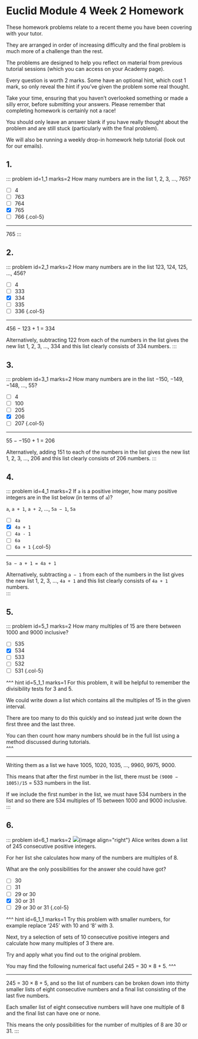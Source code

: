 # Euclid Module 4 Week 2 Homework

These homework problems relate to a recent theme you have been covering with your tutor.   

They are arranged in order of increasing difficulty and the final problem is much more of a challenge than the rest.  

The problems are designed to help you reflect on material from previous tutorial sessions (which you can access on your Academy page).  

Every question is worth 2 marks. Some have an optional hint, which cost 1 mark, so only reveal the hint if you’ve given the problem some real thought.  

Take your time, ensuring that you haven’t overlooked something or made a silly error, before submitting your answers. Please remember that completing homework is certainly not a race!  

You should only leave an answer blank if you have really thought about the problem and are still stuck (particularly with the final problem).  

We will also be running a weekly drop-in homework help tutorial (look out for our emails).  


## 1.
::: problem id=1_1 marks=2
How many numbers are in the list 1, 2, 3, ..., 765?   

* [ ] 4
* [ ] 763
* [ ] 764
* [x] 765
* [ ] 766
{.col-5}

---

765
:::



## 2.
::: problem id=2_1 marks=2 
How many numbers are in the list 123, 124, 125, ..., 456?   

* [ ] 4
* [ ] 333
* [x] 334
* [ ] 335
* [ ] 336
{.col-5}

---

456 − 123 + 1 = 334  

Alternatively, subtracting 122 from each of the numbers in the list gives the new list 1, 2, 3, ..., 334 and this list clearly consists of 334 numbers. 
:::



## 3.
::: problem id=3_1 marks=2
How many numbers are in the list −150, −149, −148, ..., 55?     

* [ ] 4
* [ ] 100
* [ ] 205
* [x] 206
* [ ] 207
{.col-5}

---

55 − −150 + 1 = 206

Alternatively, adding 151 to each of the numbers in the list gives the new list 1, 2, 3, ..., 206 and this list clearly consists of 206 numbers. 
:::



## 4.
::: problem id=4_1 marks=2
If `a` is a positive integer, how many positive integers are in the list below (in terms of `a`)?  

`a`, `a + 1`, `a + 2`, ..., `5a − 1`, `5a`  

* [ ] `4a`
* [x] `4a + 1`
* [ ] `4a - 1`
* [ ] `6a`
* [ ] `6a + 1`
{.col-5}

---

`5a − a + 1 = 4a + 1`  

Alternatively, subtracting `a − 1` from each of the numbers in the list gives the new list 1, 2, 3, ..., `4a + 1` and this list clearly consists of `4a + 1` numbers.  
:::



## 5.
::: problem id=5_1 marks=2
How many multiples of 15 are there between 1000 and 9000 inclusive?     

* [ ] 535
* [x] 534
* [ ] 533
* [ ] 532
* [ ] 531
{.col-5}

^^^ hint id=5_1_1 marks=1
For this problem, it will be helpful to remember the divisibility tests for 3 and 5.  

We could write down a list which contains all the multiples of 15 in the given interval.  

There are too many to do this quickly and so instead just write down the first three and the last three.   

You can then count how many numbers should be in the full list using a method discussed during tutorials.  
^^^

---

Writing them as a list we have 1005, 1020, 1035, ...,  9960, 9975, 9000.  

This means that after the first number in the list, there must be `(9000 − 1005)/15` = 533 numbers in the list.  

If we include the first number in the list, we must have 534 numbers in the list and so there are 534 multiples of 15 between 1000 and 9000 inclusive. 
:::


## 6.
::: problem id=6_1 marks=2
![](/resources/academy-4-week-2/4-skull.png){image align="right"} 
Alice writes down a list of 245 consecutive positive integers.  

For her list she calculates how many of the numbers are multiples of 8.  

What are the only possibilities for the answer she could have got?  

* [ ] 30
* [ ] 31
* [ ] 29 or 30
* [x] 30 or 31
* [ ] 29 or 30 or 31
{.col-5}

^^^ hint id=6_1_1 marks=1
Try this problem with smaller numbers, for example replace ‘245’ with 10 and ‘8’ with 3.  

Next, try a selection of sets of 10 consecutive positive integers and calculate how many multiples of 3 there are.  

Try and apply what you find out to the original problem.  

You may find the following numerical fact useful 245 = 30 × 8 + 5.
^^^

---

245 = 30 × 8 + 5, and so the list of numbers can be broken down into thirty smaller lists of eight consecutive numbers and a final list consisting of the last five numbers.  

Each smaller list of eight consecutive numbers will have one multiple of 8 and the final list can have one or none.  

This means the only possibilities for the number of multiples of 8 are 30 or 31.
:::